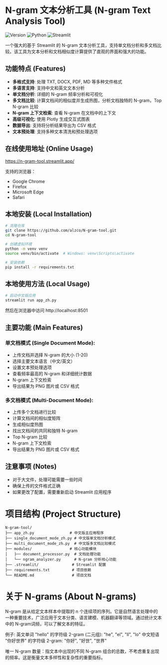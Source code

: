 # N-gram 文本分析工具 (N-gram Text Analysis Tool)

![Version](https://img.shields.io/badge/version-1.0.0-blue)
![Python](https://img.shields.io/badge/Python-3.8%2B-brightgreen)
![Streamlit](https://img.shields.io/badge/Streamlit-1.44.0-red)

一个强大的基于 Streamlit 的 N-gram 文本分析工具，支持单文档分析和多文档比较。该工具为文本分析和文档相似度计算提供了直观的界面和强大的功能。

## 功能特点 (Features)

- **多格式支持**: 处理 TXT, DOCX, PDF, MD 等多种文件格式
- **多语言支持**: 支持中文和英文文本分析
- **单文档分析**: 详细的 N-gram 频率分析和可视化
- **多文档比较**: 计算文档间的相似度并生成热图，分析文档独特的 N-gram，Top N-gram 比较
- **N-gram 上下文检索**: 查看 N-gram 在文档中的上下文
- **高级可视化**: 使用 Plotly 生成交互式图表
- **数据导出**: 支持将分析结果导出为 CSV 格式
- **文本预处理**: 支持多种文本清洗和预处理选项

## 在线使用地址 (Online Usage)

https://n-gram-tool.streamlit.app/

支持的浏览器：
- Google Chrome
- Firefox
- Microsoft Edge
- Safari

## 本地安装 (Local Installation)

```bash
# 克隆仓库
git clone https://github.com/alzco/N-gram-tool.git
cd N-gram-tool

# 创建虚拟环境
python -m venv venv
source venv/bin/activate  # Windows: venv\Scripts\activate

# 安装依赖
pip install -r requirements.txt
```

## 本地使用方法 (Local Usage)

```bash
# 启动中文版应用
streamlit run app_zh.py
```

然后在浏览器中访问 http://localhost:8501

## 主要功能 (Main Features)

### 单文档模式 (Single Document Mode):

- 上传文档并选择 N-gram 的大小 (1-20)
- 选择主要文本语言（中文/英文）
- 设置文本预处理选项
- 查看频率最高的 N-gram 和详细统计数据
- N-gram 上下文检索
- 导出结果为 PNG 图片或 CSV 格式

### 多文档模式 (Multi-Document Mode):

- 上传多个文档进行比较
- 计算文档间的相似度矩阵
- 生成相似度热图
- 找出文档间的共同和独特 N-gram
- Top N-gram 比较
- N-gram 上下文检索
- 导出结果为 PNG 图片或 CSV 格式

## 注意事项 (Notes)

- 对于大文件，处理可能需要一些时间
- 确保上传的文件格式正确
- 如果更改了配置，需要重新启动 Streamlit 应用程序

# 项目结构 (Project Structure)

```
N-gram-tool/
├── app_zh.py                # 中文版主应用程序
├── single_document_mode_zh.py # 中文版单文档分析模式
├── multi_document_mode_zh.py  # 中文版多文档比较模式
├── modules/                 # 核心功能模块
│   ├── document_processor.py  # 文档处理功能
│   └── ngram_analyzer.py      # N-gram 分析核心功能
├── .streamlit/               # Streamlit 配置
├── requirements.txt          # 项目依赖
└── README.md                 # 项目文档
```

# 关于 N-grams (About N-grams)

N-gram 是从给定文本样本中提取的 n 个连续项的序列。它是自然语言处理中的一种重要技术，广泛应用于文本分类、语言建模、机器翻译等领域。通过统计文本中的 N-gram词频，可以了解文本的特征。

例子:
英文单词 "hello" 的字符级 2-gram (二元组): "he", "el", "ll", "lo"
中文短语 "你好世界" 的字符级 2-gram: "你好", "好世", "世界"

唯一 N-gram 数量：指文本中出现的不同 N-gram 组合的总数，不考虑重复出现的频率。这是衡量文本多样性和复杂性的重要指标。


